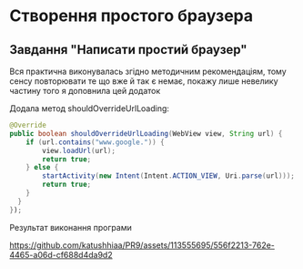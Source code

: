 # Створення простого браузера

## Завдання "Написати простий браузер"

Вся практична виконувалась згідно методичним рекомендаціям, тому сенсу повторювати те що вже й так є немає, покажу лише невелику частину того я доповнила цей додаток

Додала метод shouldOverrideUrlLoading:
```java
@Override
public boolean shouldOverrideUrlLoading(WebView view, String url) {
    if (url.contains("www.google.")) {
        view.loadUrl(url);
        return true;
    } else {
        startActivity(new Intent(Intent.ACTION_VIEW, Uri.parse(url)));
        return true;
    }
  }
});
```

Результат виконання програми


https://github.com/katushhiaa/PR9/assets/113555695/556f2213-762e-4465-a06d-cf688d4da9d2

